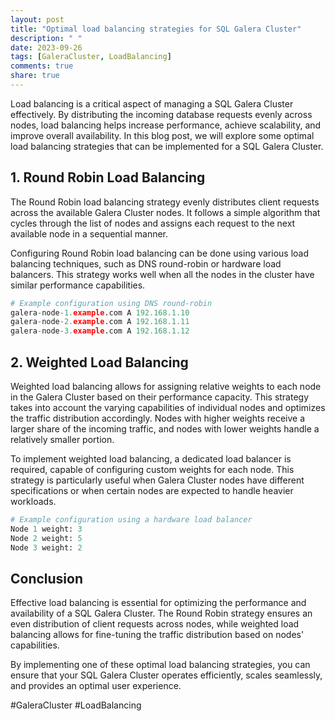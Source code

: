 ```yaml
---
layout: post
title: "Optimal load balancing strategies for SQL Galera Cluster"
description: " "
date: 2023-09-26
tags: [GaleraCluster, LoadBalancing]
comments: true
share: true
---
```


Load balancing is a critical aspect of managing a SQL Galera Cluster effectively. By distributing the incoming database requests evenly across nodes, load balancing helps increase performance, achieve scalability, and improve overall availability. In this blog post, we will explore some optimal load balancing strategies that can be implemented for a SQL Galera Cluster.

## 1. Round Robin Load Balancing

The Round Robin load balancing strategy evenly distributes client requests across the available Galera Cluster nodes. It follows a simple algorithm that cycles through the list of nodes and assigns each request to the next available node in a sequential manner.

Configuring Round Robin load balancing can be done using various load balancing techniques, such as DNS round-robin or hardware load balancers. This strategy works well when all the nodes in the cluster have similar performance capabilities.

```python
# Example configuration using DNS round-robin
galera-node-1.example.com A 192.168.1.10
galera-node-2.example.com A 192.168.1.11
galera-node-3.example.com A 192.168.1.12
```

## 2. Weighted Load Balancing

Weighted load balancing allows for assigning relative weights to each node in the Galera Cluster based on their performance capacity. This strategy takes into account the varying capabilities of individual nodes and optimizes the traffic distribution accordingly. Nodes with higher weights receive a larger share of the incoming traffic, and nodes with lower weights handle a relatively smaller portion.

To implement weighted load balancing, a dedicated load balancer is required, capable of configuring custom weights for each node. This strategy is particularly useful when Galera Cluster nodes have different specifications or when certain nodes are expected to handle heavier workloads.

```python
# Example configuration using a hardware load balancer
Node 1 weight: 3
Node 2 weight: 5
Node 3 weight: 2
```

## Conclusion

Effective load balancing is essential for optimizing the performance and availability of a SQL Galera Cluster. The Round Robin strategy ensures an even distribution of client requests across nodes, while weighted load balancing allows for fine-tuning the traffic distribution based on nodes' capabilities.

By implementing one of these optimal load balancing strategies, you can ensure that your SQL Galera Cluster operates efficiently, scales seamlessly, and provides an optimal user experience.

#GaleraCluster #LoadBalancing